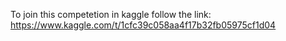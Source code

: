 To join this competetion in kaggle follow the link:   https://www.kaggle.com/t/1cfc39c058aa4f17b32fb05975cf1d04
